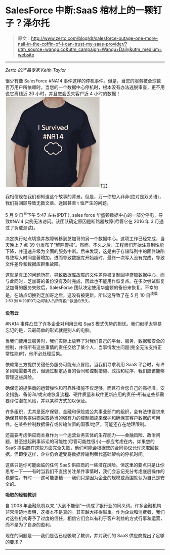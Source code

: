 # SalesForce 中断:SaaS 棺材上的一颗钉子？泽尔托

> 原文：<http://www.zerto.com/blog/dr/salesforce-outage-one-more-nail-in-the-coffin-of-i-can-trust-my-saas-provider/?utm_source=wanqu.co&utm_campaign=Wanqu+Daily&utm_medium=website>

* * *

*Zerto 的产品专家 Keith Taylor*

很少有像 SalesForce #NA14 事件这样的停机事件。但是，当您的服务被全球数百万用户所依赖时，当您的一个数据中心停机时，根本没有办法逃脱审查，更不用说它离线近 20 小时，并且您会丢失客户近 4 小时的数据！[![Salesforce-Outage](img/a6750c978aa46dd5bac7f6e0d627f909.png)T2】](https://www.zerto.com/wp-content/uploads/2016/05/Salesforce-Outage.jpg)

我相信现在我们都知道这个故事的背景。但是，万一你想入非非(绝对是双关语)，我们将回顾导致无数文章、迷因甚至 t 恤产生的问题。

5 月 9 日<sup>日</sup>下午 5:47 左右(PDT ), sales force 华盛顿数据中心的一部分停电，导致#NA14 实例无法访问。该团队确定原因是断路器故障(尽管它在 2016 年 3 月通过了负载测试)。

决定执行站点切换并故障转移到芝加哥的另一个数据中心。这项工作已经完成，当天晚上 7 点 39 分发布了“解除警报”。然而，不久之后，工程师们开始注意到性能下降，并迅速升级为全面的服务中断。后来发现，这是由于存储阵列中的固件缺陷导致写入时间显著增加，进而导致数据库开始超时，最终一次写入没有完成，导致文件差异和数据库群集故障。

这就是真正的问题所在，导致数据库故障的文件差异被复制回华盛顿数据中心，而与此同时，芝加哥的备份没有及时完成，因此也不能用作恢复点。在多次尝试恢复芝加哥的服务失败后，SalesForce 团队决定使用华盛顿的备份来恢复。不幸的是，在站点切换到芝加哥之后，这没有被更新，所以这导致了在 5 月 10 日<sup>凌晨 2:53 到 6:29(PDT)之间输入的所有客户数据的丢失。</sup>

**没有云**

#NA14 事件凸显了许多企业对利用云和 SaaS 模式优势的担忧。我们似乎太容易忘记的是，云最简单的形式就是别人的电脑。

当我们使用云服务时，我们实际上放弃了对我们自己的平台、服务、数据和安全的控制，并将所有这些事情的责任交给了某个人，当事情发生问题(完全无法支持正常性能)时，他不必处理后果。

依赖第三方提供关键任务服务可能有点冒险。当我们寻求利用 SaaS 平台时，有许多风险需要考虑，但通过制定适当的合同和控制措施、政策和程序，我们应该能够管理这些风险。

确保您的提供商的运营弹性和可靠性措施不仅足够，而且符合您自己的高标准。安全措施、备份和/或灾难恢复流程、硬件质量和软件更新应用的责任–所有这些都需要评估潜在风险，并以某种方式加以保证。

许多组织，尤其是医疗保健、金融和保险或公共事业部门的组织，会有法律要求来确保其服务提供商采取适当的强有力的控制措施来保护和确保其客户数据的可用性。在某些控制数据保存或传输位置的国家/地区，可能还存在地理限制。

还需要考虑供应商本身作为一个运营业务实体的生存能力——金融风险、政治问题，甚至提起刑事诉讼的可能性(尽管可能性很小)—都应考虑在内。如果您的 SaaS 提供商在这些方面完全失败，他们可能会根据您的合同协议允许您取回数据。但即使这样，企业仍会遭受将数据传输到替代基础架构的停机时间。

这些只是你可能面临的任何 SaaS 供应商的一些潜在风险。但这里的要点只是让你思考一下——有时当我们不直接关注某件事情时，我们会忘记充分考虑底层操作的稳健性。有时——这可能更糟——我们只是因为企业的规模或范围就认为自己是安全的。

**吸取的经验教训**

自 2008 年金融危机以来,“大到不能倒”一词成了银行业的同义词。许多金融机构非常清楚地表明，这根本不是真的。其实越大摔得越重。作为企业和消费者，我们对这些机构寄予了过度的信任，相信它们会以有利于客户利益的方式行事和运营，而不是为了自身的盈利。

现在的问题是——我们是否已经吸取了教训，并对我们的 SaaS 供应商提出了足够的要求？

* * *